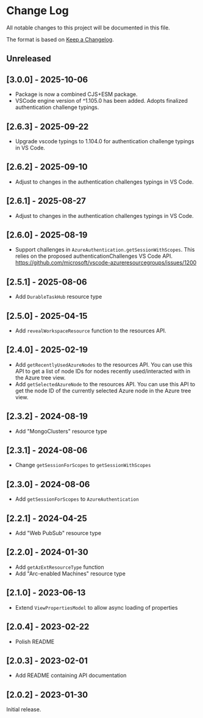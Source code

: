 
# Change Log
All notable changes to this project will be documented in this file.

The format is based on [Keep a Changelog](http://keepachangelog.com/).

## Unreleased

## [3.0.0] - 2025-10-06

* Package is now a combined CJS+ESM package.
* VSCode engine version of ^1.105.0 has been added. Adopts finalized authentication challenge typings.

## [2.6.3] - 2025-09-22

* Upgrade vscode typings to 1.104.0 for authentication challenge typings in VS Code.

## [2.6.2] - 2025-09-10

* Adjust to changes in the authentication challenges typings in VS Code.

## [2.6.1] - 2025-08-27

* Adjust to changes in the authentication challenges typings in VS Code.

## [2.6.0] - 2025-08-19

* Support challenges in `AzureAuthentication.getSessionWithScopes`. This relies on the proposed authenticationChallenges VS Code API. https://github.com/microsoft/vscode-azureresourcegroups/issues/1200

## [2.5.1] - 2025-08-06

* Add `DurableTaskHub` resource type

## [2.5.0] - 2025-04-15

* Add `revealWorkspaceResource` function to the resources API.

## [2.4.0] - 2025-02-19

* Add `getRecentlyUsedAzureNodes` to the resources API. You can use this API to get a list of node IDs for nodes recently used/interacted with in the Azure tree view.
* Add `getSelectedAzureNode` to the resources API. You can use this API to get the node ID of the currently selected Azure node in the Azure tree view.

## [2.3.2] - 2024-08-19

* Add "MongoClusters" resource type

## [2.3.1] - 2024-08-06

* Change `getSessionForScopes` to `getSessionWithScopes`

## [2.3.0] - 2024-08-06

* Add `getSessionForScopes` to `AzureAuthentication`

## [2.2.1] - 2024-04-25

* Add "Web PubSub" resource type

## [2.2.0] - 2024-01-30

* Add `getAzExtResourceType` function
* Add "Arc-enabled Machines" resource type

## [2.1.0] - 2023-06-13

* Extend `ViewPropertiesModel` to allow async loading of properties

## [2.0.4] - 2023-02-22

* Polish README

## [2.0.3] - 2023-02-01

* Add README containing API documentation

## [2.0.2] - 2023-01-30

Initial release.
